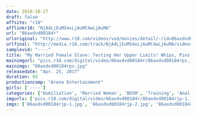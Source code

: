 ```yaml
---
date: 2018-10-27
draft: false
affsite: "r18"
afflinkr18: "NjA4LjEuMS4xLjAuMC4wLjAuMA"
url: "86axdvd00184r"
urloriginal: "http://www.r18.com/videos/vod/movies/detail/-/id=86axdvd00184r"
urlfinal: "http://media.r18.com/track/NjA4LjEuMS4xLjAuMC4wLjAuMA/videos/vod/movies/detail/-/id=86axdvd00184r"
samplevid: "----"
title: "My Married Female Slave: Testing Her Upper Limits! Whips, Pins, Wax, Enemas And Electric Shock Torture!!"
mainimgurl: "pics.r18.com/digital/video/86axdvd00184r/86axdvd00184rps.jpg"
mainimgs: "86axdvd00184rps.jpg"
releasedate: "Apr. 25, 2017"
duration: 93
productioncomp: "Arena Entertainment"
girls: ['----']
categories: ['Humiliation', 'Married Woman', 'BDSM', 'Training', 'Anal Play', 'Enema', 'Bondage']
imgurls: ['pics.r18.com/digital/video/86axdvd00184r/86axdvd00184rjp-1.jpg', 'pics.r18.com/digital/video/86axdvd00184r/86axdvd00184rjp-2.jpg', 'pics.r18.com/digital/video/86axdvd00184r/86axdvd00184rjp-3.jpg', 'pics.r18.com/digital/video/86axdvd00184r/86axdvd00184rjp-4.jpg', 'pics.r18.com/digital/video/86axdvd00184r/86axdvd00184rjp-5.jpg', 'pics.r18.com/digital/video/86axdvd00184r/86axdvd00184rjp-6.jpg', 'pics.r18.com/digital/video/86axdvd00184r/86axdvd00184rjp-7.jpg', 'pics.r18.com/digital/video/86axdvd00184r/86axdvd00184rjp-8.jpg', 'pics.r18.com/digital/video/86axdvd00184r/86axdvd00184rjp-9.jpg', 'pics.r18.com/digital/video/86axdvd00184r/86axdvd00184rjp-10.jpg', 'pics.r18.com/digital/video/86axdvd00184r/86axdvd00184rjp-11.jpg', 'pics.r18.com/digital/video/86axdvd00184r/86axdvd00184rjp-12.jpg', 'pics.r18.com/digital/video/86axdvd00184r/86axdvd00184rjp-13.jpg', 'pics.r18.com/digital/video/86axdvd00184r/86axdvd00184rjp-14.jpg', 'pics.r18.com/digital/video/86axdvd00184r/86axdvd00184rjp-15.jpg', 'pics.r18.com/digital/video/86axdvd00184r/86axdvd00184rjp-16.jpg', 'pics.r18.com/digital/video/86axdvd00184r/86axdvd00184rjp-17.jpg', 'pics.r18.com/digital/video/86axdvd00184r/86axdvd00184rjp-18.jpg', 'pics.r18.com/digital/video/86axdvd00184r/86axdvd00184rjp-19.jpg', 'pics.r18.com/digital/video/86axdvd00184r/86axdvd00184rjp-20.jpg']
imgs: ['86axdvd00184rjp-1.jpg', '86axdvd00184rjp-2.jpg', '86axdvd00184rjp-3.jpg', '86axdvd00184rjp-4.jpg', '86axdvd00184rjp-5.jpg', '86axdvd00184rjp-6.jpg', '86axdvd00184rjp-7.jpg', '86axdvd00184rjp-8.jpg', '86axdvd00184rjp-9.jpg', '86axdvd00184rjp-10.jpg', '86axdvd00184rjp-11.jpg', '86axdvd00184rjp-12.jpg', '86axdvd00184rjp-13.jpg', '86axdvd00184rjp-14.jpg', '86axdvd00184rjp-15.jpg', '86axdvd00184rjp-16.jpg', '86axdvd00184rjp-17.jpg', '86axdvd00184rjp-18.jpg', '86axdvd00184rjp-19.jpg', '86axdvd00184rjp-20.jpg']
---
```

